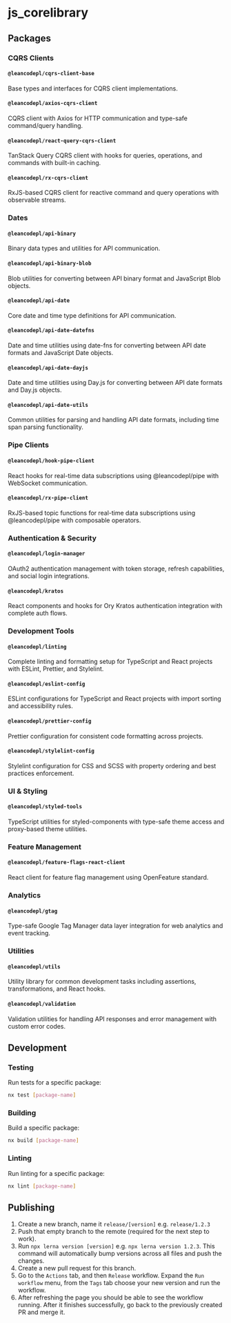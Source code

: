 # js_corelibrary

## Packages

### CQRS Clients

#### `@leancodepl/cqrs-client-base`

Base types and interfaces for CQRS client implementations.

#### `@leancodepl/axios-cqrs-client`

CQRS client with Axios for HTTP communication and type-safe command/query handling.

#### `@leancodepl/react-query-cqrs-client`

TanStack Query CQRS client with hooks for queries, operations, and commands with built-in caching.

#### `@leancodepl/rx-cqrs-client`

RxJS-based CQRS client for reactive command and query operations with observable streams.

### Dates

#### `@leancodepl/api-binary`

Binary data types and utilities for API communication.

#### `@leancodepl/api-binary-blob`

Blob utilities for converting between API binary format and JavaScript Blob objects.

#### `@leancodepl/api-date`

Core date and time type definitions for API communication.

#### `@leancodepl/api-date-datefns`

Date and time utilities using date-fns for converting between API date formats and JavaScript Date objects.

#### `@leancodepl/api-date-dayjs`

Date and time utilities using Day.js for converting between API date formats and Day.js objects.

#### `@leancodepl/api-date-utils`

Common utilities for parsing and handling API date formats, including time span parsing functionality.

### Pipe Clients

#### `@leancodepl/hook-pipe-client`

React hooks for real-time data subscriptions using @leancodepl/pipe with WebSocket communication.

#### `@leancodepl/rx-pipe-client`

RxJS-based topic functions for real-time data subscriptions using @leancodepl/pipe with composable operators.

### Authentication & Security

#### `@leancodepl/login-manager`

OAuth2 authentication management with token storage, refresh capabilities, and social login integrations.

#### `@leancodepl/kratos`

React components and hooks for Ory Kratos authentication integration with complete auth flows.

### Development Tools

#### `@leancodepl/linting`

Complete linting and formatting setup for TypeScript and React projects with ESLint, Prettier, and Stylelint.

#### `@leancodepl/eslint-config`

ESLint configurations for TypeScript and React projects with import sorting and accessibility rules.

#### `@leancodepl/prettier-config`

Prettier configuration for consistent code formatting across projects.

#### `@leancodepl/stylelint-config`

Stylelint configuration for CSS and SCSS with property ordering and best practices enforcement.

### UI & Styling

#### `@leancodepl/styled-tools`

TypeScript utilities for styled-components with type-safe theme access and proxy-based theme utilities.

### Feature Management

#### `@leancodepl/feature-flags-react-client`

React client for feature flag management using OpenFeature standard.

### Analytics

#### `@leancodepl/gtag`

Type-safe Google Tag Manager data layer integration for web analytics and event tracking.

### Utilities

#### `@leancodepl/utils`

Utility library for common development tasks including assertions, transformations, and React hooks.

#### `@leancodepl/validation`

Validation utilities for handling API responses and error management with custom error codes.

## Development

### Testing

Run tests for a specific package:

```bash
nx test [package-name]
```

### Building

Build a specific package:

```bash
nx build [package-name]
```

### Linting

Run linting for a specific package:

```bash
nx lint [package-name]
```

## Publishing

1. Create a new branch, name it `release/[version]` e.g. `release/1.2.3`
2. Push that empty branch to the remote (required for the next step to work).
3. Run `npx lerna version [version]` e.g. `npx lerna version 1.2.3`. This command will automatically bump versions
   across all files and push the changes.
4. Create a new pull request for this branch.
5. Go to the `Actions` tab, and then `Release` workflow. Expand the `Run workflow` menu, from the `Tags` tab choose your
   new version and run the workflow.
6. After refreshing the page you should be able to see the workflow running. After it finishes successfully, go back to
   the previously created PR and merge it.
